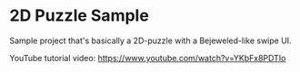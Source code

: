 # 2D Puzzle Sample
Sample project that's basically a 2D-puzzle with a Bejeweled-like swipe UI.

YouTube tutorial video: https://www.youtube.com/watch?v=YKbFx8PDTIo

